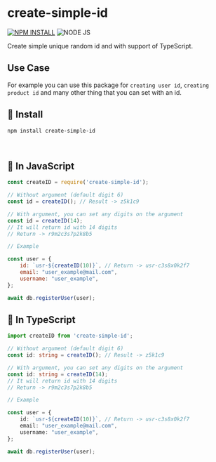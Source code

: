 # create-simple-id

[![NPM INSTALL](http://img.shields.io/badge/npm-install-blue.svg?style=flat&logo=npm)](https://docs.npmjs.com/getting-started/installing-npm-packages-locally)
![NODE JS](http://img.shields.io/badge/Node-JS-teal.svg?style=flat&logo=node.js)

Create simple unique random id and with support of TypeScript.

## Use Case
For example you can use this package for `creating user id`, `creating product id` and many other thing that you can set with an id.

## 🔰 Install
```bash
npm install create-simple-id
```

<br/>

## 🔰 In JavaScript
```javascript
const createID = require('create-simple-id');

// Without argument (default digit 6)
const id = createID(); // Result -> z5k1c9

// With argument, you can set any digits on the argument
const id = createID(14);
// It will return id with 14 digits
// Return -> r9m2c3s7p2k8b5

// Example

const user = {
    id: `usr-${createID(10)}`, // Return -> usr-c3s8x0k2f7
    email: "user_example@mail.com",
    username: "user_example",
};

await db.registerUser(user);
```

## 🔰 In TypeScript
```typescript
import createID from 'create-simple-id';

// Without argument (default digit 6)
const id: string = createID(); // Result -> z5k1c9

// With argument, you can set any digits on the argument
const id: string = createID(14);
// It will return id with 14 digits
// Return -> r9m2c3s7p2k8b5

// Example

const user = {
    id: `usr-${createID(10)}`, // Return -> usr-c3s8x0k2f7
    email: "user_example@mail.com",
    username: "user_example",
};

await db.registerUser(user);
```